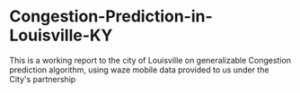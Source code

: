 # Congestion-Prediction-in-Louisville-KY
This is a working report to the city of Louisville on generalizable Congestion prediction algorithm, using waze mobile data provided to us under the City's partnership 
